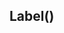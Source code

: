 

<!-- Start D:\xampp\htdocs\jest\source\label.js -->

## Label()

<!-- End D:\xampp\htdocs\jest\source\label.js -->

